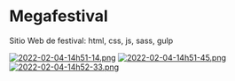 # Megafestival
Sitio Web de festival: html, css, js, sass, gulp

[![2022-02-04-14h51-14.png](https://i.postimg.cc/2SV90G8D/2022-02-04-14h51-14.png)](https://postimg.cc/TKvcwrD7)
[![2022-02-04-14h51-45.png](https://i.postimg.cc/gjzN8qB1/2022-02-04-14h51-45.png)](https://postimg.cc/gX7VPRpK)
[![2022-02-04-14h52-33.png](https://i.postimg.cc/Wz5SnFBz/2022-02-04-14h52-33.png)](https://postimg.cc/LgZz4X6F)

